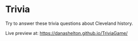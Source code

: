 # Trivia

Try to answer these trivia questions about Cleveland history. 

Live preview at: https://danashelton.github.io/TriviaGame/
